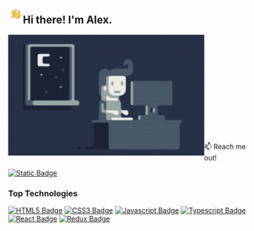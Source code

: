 <img alt="Hand wave" src="./assets/Hand-Wave.gif/" width='30' align="left"/><h2>Hi there! I'm Alex.</h2>

<img alt="Night coding" src="./assets/Night-Coding.gif" width='400' align="left"/>

<br/>
<br/>
<br/>
<br/>
<br/>
<br/>
<br/>
<br/>
<br/>
<br/>
<br/>
<br/>


:mailbox: Reach me out!

[![Static Badge](https://img.shields.io/badge/Alex%20Diachenko-blue?logo=linkedin)](https://www.linkedin.com/in/alex-diachenko-a24144215/)


### Top Technologies
[![HTML5 Badge](https://img.shields.io/badge/-HTML_5-orange?style=for-the-badge&labelColor=white&logo=html5&logoColor=orange)](#)
[![CSS3 Badge](https://img.shields.io/badge/-CSS_3-blue?style=for-the-badge&labelColor=white&logo=CSS3&logoColor=blue)](#)
[![Javascript Badge](https://img.shields.io/badge/-Java_script-F0DB4F?style=for-the-badge&labelColor=black&logo=javascript&logoColor=F0DB4F)](#) 
[![Typescript Badge](https://img.shields.io/badge/-Type_script-007acc?style=for-the-badge&labelColor=black&logo=typescript&logoColor=007acc)](#)
[![React Badge](https://img.shields.io/badge/-React-61DBFB?style=for-the-badge&labelColor=black&logo=react&logoColor=61DBFB)](#) 
[![Redux Badge](https://img.shields.io/badge/-Redux-blueviolet?style=for-the-badge&labelColor=white&logo=redux&logoColor=blueviolet)](#)


